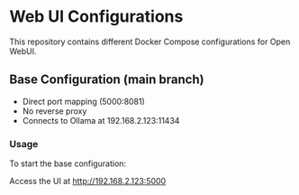 # Web UI Configurations

This repository contains different Docker Compose configurations for Open WebUI.

## Base Configuration (main branch)
- Direct port mapping (5000:8081)
- No reverse proxy
- Connects to Ollama at 192.168.2.123:11434

### Usage
To start the base configuration:


Access the UI at http://192.168.2.123:5000
